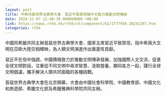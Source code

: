 ```yaml
---
layout: post
title: 中希共辦世界古典學大會　習近平致賀信稱中方致力推動文明傳承
date: 2024-11-07 12:40:39.000000000 +08:00
link: https://news.rthk.hk/rthk/ch/component/k2/1777956-20241107.htm
categories: rthk
---
```


中國同希臘共同主辦首屆世界古典學大會，國家主席習近平致賀信，指中希兩大文明在亞歐大陸交相輝映，為人類文明演進作出奠基性貢獻。

習近平在信中強調，中國積極致力於推動文明傳承發展，加強國際人文交流，促進全球文明對話，注重從不同文明中尋求智慧、汲取營養，願同各方一起，踐行全球文明倡議，攜手解決人類共同面臨的各種挑戰。

首屆世界古典學大會在北京開幕，大會由中國社會科學院、中國教育部、中國文化和旅遊部、希臘文化部及希臘雅典科學院共同主辦。
